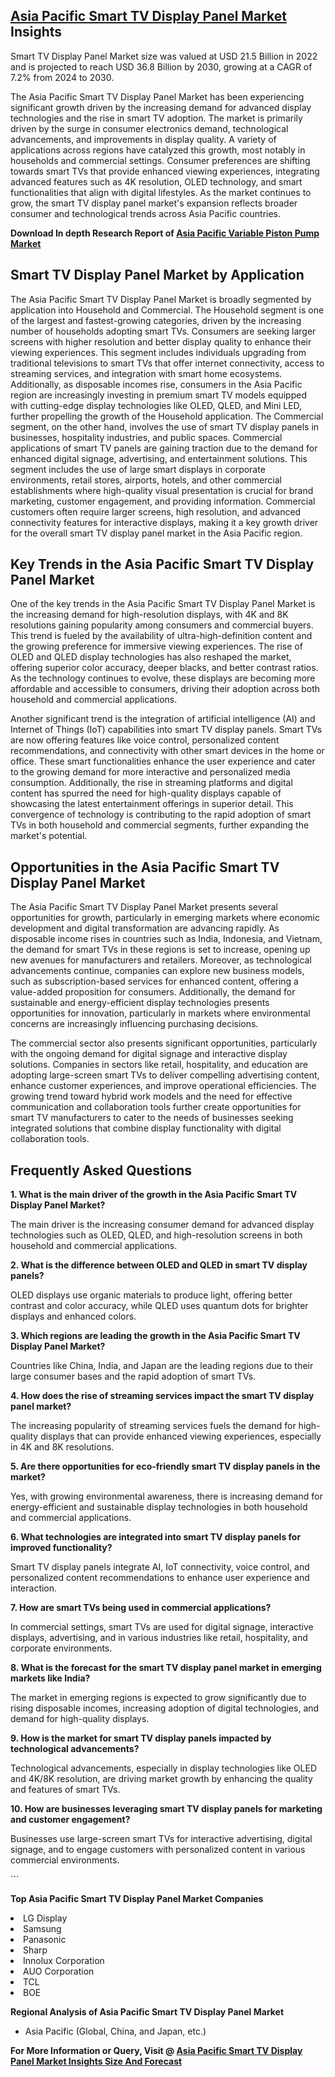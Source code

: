 <h2><a href="https://www.verifiedmarketreports.com/download-sample/?rid=290600&amp;utm_source=Github-Feb&amp;utm_medium=225" target="_blank">Asia Pacific Smart TV Display Panel Market</a> Insights</h2><p>Smart TV Display Panel Market size was valued at USD 21.5 Billion in 2022 and is projected to reach USD 36.8 Billion by 2030, growing at a CAGR of 7.2% from 2024 to 2030.</p><p><p>The Asia Pacific Smart TV Display Panel Market has been experiencing significant growth driven by the increasing demand for advanced display technologies and the rise in smart TV adoption. The market is primarily driven by the surge in consumer electronics demand, technological advancements, and improvements in display quality. A variety of applications across regions have catalyzed this growth, most notably in households and commercial settings. Consumer preferences are shifting towards smart TVs that provide enhanced viewing experiences, integrating advanced features such as 4K resolution, OLED technology, and smart functionalities that align with digital lifestyles. As the market continues to grow, the smart TV display panel market's expansion reflects broader consumer and technological trends across Asia Pacific countries. <p><strong>Download In depth Research Report of <a href="https://www.verifiedmarketreports.com/download-sample/?rid=236118&amp;utm_source=Pulse-Dec&amp;utm_medium=225" target="_blank">Asia Pacific Variable Piston Pump Market</a></strong></p></p> <h2>Smart TV Display Panel Market by Application</h2> <p>The Asia Pacific Smart TV Display Panel Market is broadly segmented by application into Household and Commercial. The Household segment is one of the largest and fastest-growing categories, driven by the increasing number of households adopting smart TVs. Consumers are seeking larger screens with higher resolution and better display quality to enhance their viewing experiences. This segment includes individuals upgrading from traditional televisions to smart TVs that offer internet connectivity, access to streaming services, and integration with smart home ecosystems. Additionally, as disposable incomes rise, consumers in the Asia Pacific region are increasingly investing in premium smart TV models equipped with cutting-edge display technologies like OLED, QLED, and Mini LED, further propelling the growth of the Household application. The Commercial segment, on the other hand, involves the use of smart TV display panels in businesses, hospitality industries, and public spaces. Commercial applications of smart TV panels are gaining traction due to the demand for enhanced digital signage, advertising, and entertainment solutions. This segment includes the use of large smart displays in corporate environments, retail stores, airports, hotels, and other commercial establishments where high-quality visual presentation is crucial for brand marketing, customer engagement, and providing information. Commercial customers often require larger screens, high resolution, and advanced connectivity features for interactive displays, making it a key growth driver for the overall smart TV display panel market in the Asia Pacific region. <h2>Key Trends in the Asia Pacific Smart TV Display Panel Market</h2> <p>One of the key trends in the Asia Pacific Smart TV Display Panel Market is the increasing demand for high-resolution displays, with 4K and 8K resolutions gaining popularity among consumers and commercial buyers. This trend is fueled by the availability of ultra-high-definition content and the growing preference for immersive viewing experiences. The rise of OLED and QLED display technologies has also reshaped the market, offering superior color accuracy, deeper blacks, and better contrast ratios. As the technology continues to evolve, these displays are becoming more affordable and accessible to consumers, driving their adoption across both household and commercial applications.</p> <p>Another significant trend is the integration of artificial intelligence (AI) and Internet of Things (IoT) capabilities into smart TV display panels. Smart TVs are now offering features like voice control, personalized content recommendations, and connectivity with other smart devices in the home or office. These smart functionalities enhance the user experience and cater to the growing demand for more interactive and personalized media consumption. Additionally, the rise in streaming platforms and digital content has spurred the need for high-quality displays capable of showcasing the latest entertainment offerings in superior detail. This convergence of technology is contributing to the rapid adoption of smart TVs in both household and commercial segments, further expanding the market's potential.</p> <h2>Opportunities in the Asia Pacific Smart TV Display Panel Market</h2> <p>The Asia Pacific Smart TV Display Panel Market presents several opportunities for growth, particularly in emerging markets where economic development and digital transformation are advancing rapidly. As disposable income rises in countries such as India, Indonesia, and Vietnam, the demand for smart TVs in these regions is set to increase, opening up new avenues for manufacturers and retailers. Moreover, as technological advancements continue, companies can explore new business models, such as subscription-based services for enhanced content, offering a value-added proposition for consumers. Additionally, the demand for sustainable and energy-efficient display technologies presents opportunities for innovation, particularly in markets where environmental concerns are increasingly influencing purchasing decisions.</p> <p>The commercial sector also presents significant opportunities, particularly with the ongoing demand for digital signage and interactive display solutions. Companies in sectors like retail, hospitality, and education are adopting large-screen smart TVs to deliver compelling advertising content, enhance customer experiences, and improve operational efficiencies. The growing trend toward hybrid work models and the need for effective communication and collaboration tools further create opportunities for smart TV manufacturers to cater to the needs of businesses seeking integrated solutions that combine display functionality with digital collaboration tools.</p> <h2>Frequently Asked Questions</h2> <p><strong>1. What is the main driver of the growth in the Asia Pacific Smart TV Display Panel Market?</strong></p> <p>The main driver is the increasing consumer demand for advanced display technologies such as OLED, QLED, and high-resolution screens in both household and commercial applications.</p> <p><strong>2. What is the difference between OLED and QLED in smart TV display panels?</strong></p> <p>OLED displays use organic materials to produce light, offering better contrast and color accuracy, while QLED uses quantum dots for brighter displays and enhanced colors.</p> <p><strong>3. Which regions are leading the growth in the Asia Pacific Smart TV Display Panel Market?</strong></p> <p>Countries like China, India, and Japan are the leading regions due to their large consumer bases and the rapid adoption of smart TVs.</p> <p><strong>4. How does the rise of streaming services impact the smart TV display panel market?</strong></p> <p>The increasing popularity of streaming services fuels the demand for high-quality displays that can provide enhanced viewing experiences, especially in 4K and 8K resolutions.</p> <p><strong>5. Are there opportunities for eco-friendly smart TV display panels in the market?</strong></p> <p>Yes, with growing environmental awareness, there is increasing demand for energy-efficient and sustainable display technologies in both household and commercial applications.</p> <p><strong>6. What technologies are integrated into smart TV display panels for improved functionality?</strong></p> <p>Smart TV display panels integrate AI, IoT connectivity, voice control, and personalized content recommendations to enhance user experience and interaction.</p> <p><strong>7. How are smart TVs being used in commercial applications?</strong></p> <p>In commercial settings, smart TVs are used for digital signage, interactive displays, advertising, and in various industries like retail, hospitality, and corporate environments.</p> <p><strong>8. What is the forecast for the smart TV display panel market in emerging markets like India?</strong></p> <p>The market in emerging regions is expected to grow significantly due to rising disposable incomes, increasing adoption of digital technologies, and demand for high-quality displays.</p> <p><strong>9. How is the market for smart TV display panels impacted by technological advancements?</strong></p> <p>Technological advancements, especially in display technologies like OLED and 4K/8K resolution, are driving market growth by enhancing the quality and features of smart TVs.</p> <p><strong>10. How are businesses leveraging smart TV display panels for marketing and customer engagement?</strong></p> <p>Businesses use large-screen smart TVs for interactive advertising, digital signage, and to engage customers with personalized content in various commercial environments.</p> ```</p><p><strong>Top Asia Pacific Smart TV Display Panel Market Companies</strong></p><div data-test-id=""><p><li>LG Display</li><li> Samsung</li><li> Panasonic</li><li> Sharp</li><li> Innolux Corporation</li><li> AUO Corporation</li><li> TCL</li><li> BOE</li></p><div><strong>Regional Analysis of&nbsp;Asia Pacific Smart TV Display Panel Market</strong></div><ul><li dir="ltr"><p dir="ltr">Asia Pacific (Global, China, and Japan, etc.)</p></li></ul><p><strong>For More Information or Query, Visit @&nbsp;</strong><strong><a href="https://www.verifiedmarketreports.com/product/smart-tv-display-panel-market/?utm_source=Github-Feb&amp;utm_medium=225" target="_blank">Asia Pacific Smart TV Display Panel Market Insights Size And Forecast</a></strong></p></div><h2>&nbsp;</h2><div data-test-id="">&nbsp;</div>
